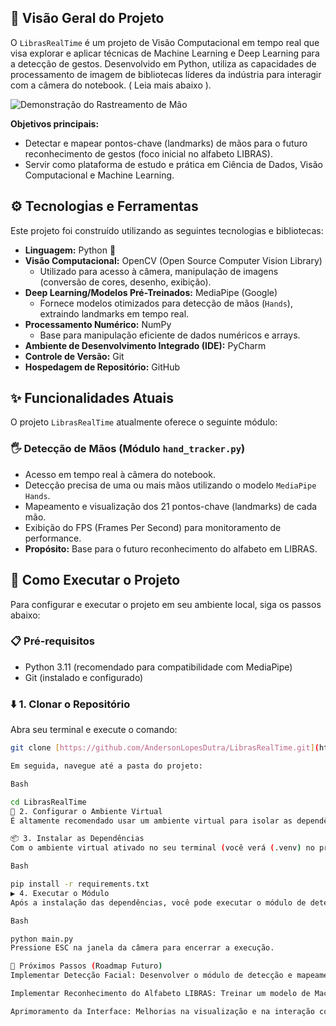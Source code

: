 ## 🚀 Visão Geral do Projeto

O `LibrasRealTime` é um projeto de Visão Computacional em tempo real que visa explorar e aplicar técnicas de Machine Learning e Deep Learning para a detecção de gestos. Desenvolvido em Python, utiliza as capacidades de processamento de imagem de bibliotecas líderes da indústria para interagir com a câmera do notebook. ( Leia mais abaixo ).

![Demonstração do Rastreamento de Mão](LandsMarck%20Mão.gif)

**Objetivos principais:**
* Detectar e mapear pontos-chave (landmarks) de mãos para o futuro reconhecimento de gestos (foco inicial no alfabeto LIBRAS).
* Servir como plataforma de estudo e prática em Ciência de Dados, Visão Computacional e Machine Learning.

## ⚙️ Tecnologias e Ferramentas

Este projeto foi construído utilizando as seguintes tecnologias e bibliotecas:

* **Linguagem:** Python 🐍
* **Visão Computacional:** OpenCV (Open Source Computer Vision Library)
    * Utilizado para acesso à câmera, manipulação de imagens (conversão de cores, desenho, exibição).
* **Deep Learning/Modelos Pré-Treinados:** MediaPipe (Google)
    * Fornece modelos otimizados para detecção de mãos (`Hands`), extraindo landmarks em tempo real.
* **Processamento Numérico:** NumPy
    * Base para manipulação eficiente de dados numéricos e arrays.
* **Ambiente de Desenvolvimento Integrado (IDE):** PyCharm
* **Controle de Versão:** Git
* **Hospedagem de Repositório:** GitHub

## ✨ Funcionalidades Atuais

O projeto `LibrasRealTime` atualmente oferece o seguinte módulo:

### 🖐️ Detecção de Mãos (Módulo `hand_tracker.py`)
* Acesso em tempo real à câmera do notebook.
* Detecção precisa de uma ou mais mãos utilizando o modelo `MediaPipe Hands`.
* Mapeamento e visualização dos 21 pontos-chave (landmarks) de cada mão.
* Exibição do FPS (Frames Per Second) para monitoramento de performance.
* **Propósito:** Base para o futuro reconhecimento do alfabeto em LIBRAS.

## 🚀 Como Executar o Projeto

Para configurar e executar o projeto em seu ambiente local, siga os passos abaixo:

### 📋 Pré-requisitos
* Python 3.11 (recomendado para compatibilidade com MediaPipe)
* Git (instalado e configurado)

### ⬇️ 1. Clonar o Repositório

Abra seu terminal e execute o comando:
```bash
git clone [https://github.com/AndersonLopesDutra/LibrasRealTime.git](https://github.com/AndersonLopesDutra/LibrasRealTime.git)

Em seguida, navegue até a pasta do projeto:

Bash

cd LibrasRealTime
🐍 2. Configurar o Ambiente Virtual
É altamente recomendado usar um ambiente virtual para isolar as dependências do projeto. Se estiver usando o PyCharm, ele pode ser configurado em File -> Settings -> Project -> Python Interpreter.

📦 3. Instalar as Dependências
Com o ambiente virtual ativado no seu terminal (você verá (.venv) no prompt), instale todas as bibliotecas necessárias com um único comando:

Bash

pip install -r requirements.txt
▶️ 4. Executar o Módulo
Após a instalação das dependências, você pode executar o módulo de detecção de mãos:

Bash

python main.py
Pressione ESC na janela da câmera para encerrar a execução.

🎯 Próximos Passos (Roadmap Futuro)
Implementar Detecção Facial: Desenvolver o módulo de detecção e mapeamento do rosto em uma branch separada.

Implementar Reconhecimento do Alfabeto LIBRAS: Treinar um modelo de Machine Learning (classificador) para identificar as letras do alfabeto.

Aprimoramento da Interface: Melhorias na visualização e na interação com o usuário.
